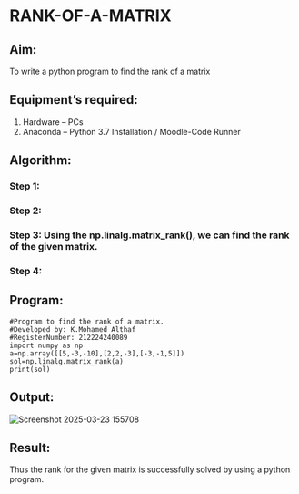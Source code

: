 # RANK-OF-A-MATRIX
## Aim:
To write a python program to find the rank of a matrix
## Equipment’s required:
1. 	Hardware – PCs
2. 	Anaconda – Python 3.7 Installation / Moodle-Code Runner
## Algorithm:
### Step 1: 
### Step 2: 
### Step 3: Using the np.linalg.matrix_rank(), we can find the rank of the given matrix.
### Step 4: 
## Program:

```
#Program to find the rank of a matrix.
#Developed by: K.Mohamed Althaf
#RegisterNumber: 212224240089
import numpy as np
a=np.array([[5,-3,-10],[2,2,-3],[-3,-1,5]])
sol=np.linalg.matrix_rank(a)
print(sol)
```

## Output:

![Screenshot 2025-03-23 155708](https://github.com/user-attachments/assets/d81b485e-4da1-4f92-8647-119504463684)


## Result:
Thus the rank for the given matrix is successfully solved by  using a python program.

